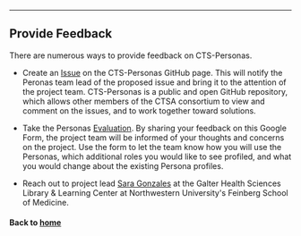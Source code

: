 ---
## Provide Feedback

There are numerous ways to provide feedback on CTS-Personas. 

* Create an [Issue](https://github.com/data2health/CTS-Personas/issues) on the CTS-Personas GitHub page. This will notify the Peronas team lead of the proposed issue and bring it to the attention of the project team. CTS-Personas is a public and open GitHub repository, which allows other members of the CTSA consortium to view and comment on the issues, and to work together toward solutions.

* Take the Personas [Evaluation](https://docs.google.com/forms/d/e/1FAIpQLSc0PiMqi12YVz9SvdHNqUocwgz8KKHOKdj3NQ80xJmMNyR_oA/viewform?usp=sf_link). By sharing your feedback on this Google Form, the project team will be informed of your thoughts and concerns on the project. Use the form to let the team know how you will use the Personas, which additional roles you would like to see profiled, and what you would change about the existing Persona profiles.

* Reach out to project lead [Sara Gonzales](https://galter.northwestern.edu/about/sara-gonzales) at the Galter Health Sciences Library & Learning Center at Northwestern University's Feinberg School of Medicine.

#### Back to [home](https://galterdatalab.github.io/CTS-Personas/)
